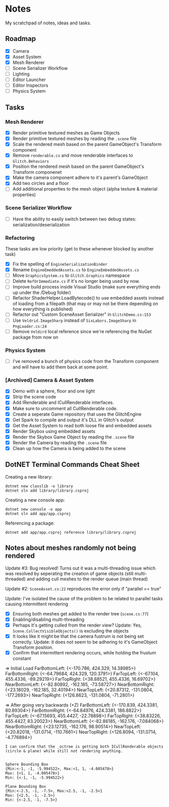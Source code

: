 # Notes

My scratchpad of notes, ideas and tasks.

## Roadmap

- [x] Camera
- [x] Asset System
- [x] Mesh Renderer
- [ ] Scene Serializer Workflow
- [ ] Lighting
- [ ] Editor Launcher
- [ ] Editor Inspectors
- [ ] Physics System

## Tasks

### Mesh Renderer

- [x] Render primitive textured meshes as Game Objects
- [x] Render primitive textured meshes by reading the `.scene` file
- [x] Scale the rendered mesh based on the parent GameObject's Transform component
- [x] Remove `renderable.cs` and move renderable interfaces to `Glitch.Behaviors`
- [x] Position the rendered mesh based on the parent GameObject's Transform componenet
- [x] Make the camera component adhere to it's parent's GameObject
- [x] Add two circles and a floor
- [ ] Add additional properties to the mesh object (alpha texture & material properties)
 
### Scene Serializer Workflow

- [ ] Have the ability to easily switch between two debug states: serialization/deserialization

### Refactoring

These tasks are low priority (get to these whenever blocked by another task)

- [x] Fix the spelling of `EngineSerializationBinder`
- [x] Rename `EngineEmeddedAssets.cs` to `EngineEmbeddedAssets.cs`
- [ ] Move `GraphicsSystem.cs` to `Glitch.Graphics` namespace
- [ ] Delete `RefOrImmediate.cs` if it's no longer being used by now.
- [ ] Improve build process inside Visual Studio (make sure everything ends up under the /Debug folder)
- [ ] Refactor ShaderHelper.LoadBytecode() to use embedded assets instead of loading from a filepath (that may or may not be there depending on how everything is published)
- [ ] Refactor out "Custom SceneAsset Serializer" in `GlitchDemo.cs:153`
- [ ] Use `Veldrid.ImageSharp` instead of `SixLabors.ImageSharp` in `PngLoader.cs:24`
- [ ] Remove `Veldird` local reference since we're referencing the NuGet package from now on

### Physics System

- [ ] I've removed a bunch of physics code from the Transform component and will have to add them back at some point.

### [Archived] Camera & Asset System

- [x] Demo with a sphere, floor and one light
- [x] Strip the scene code
- [x] Add IRenderable and ICullRenderable interfaces. 
- [x] Make sure to uncomment all CullRenderable code.
- [x] Create a seperate Game repository that uses the GlitchEngine
- [x] Get Spark to compile and output it's DLL in Glitch's output
- [x] Get the Asset System to read both loose file and embedded assets
- [x] Render Skybox using embedded assets
- [x] Render the Skybox Game Object by reading the `.scene` file
- [x] Render the Camera by reading the `.scene` file
- [x] Clean up how the Camera is being added to the scene

## DotNET Terminal Commands Cheat Sheet

Creating a new library:

```
dotnet new classlib -o library
dotnet sln add library/library.csproj
```

Creating a new console app:

```
dotnet new console -o app
dotnet sln add app/app.csproj
```

Referencing a package:

```
dotnet add app/app.csproj reference library/library.csproj
```

## Notes about meshes randomly not being rendered

Update #3: Bug resolved! Turns out it was a multi-threading issue which was resolved by seperating the creation of game objects (still multi-threaded) and adding cull meshes to the render queue (main thread)

Update #2: `SceneAsset.cs:22` reproduces the error only if "parallel == true" 

Update: I've isolated the cause of the problem to be related to parallel tasks causing intermittent rendering

- [x] Ensuring both meshes get added to the render tree (`scene.cs:77`)
- [X] Enabling/disabling multi-threading
- [x] Perhaps it's getting culled from the render view? Update: Yes, `Scene.CollectVisibleObjects()` is excluding the objects
- [x] It looks like it might be that the camera fustrum is not being set correctly. Update: it does not seem to be adhering to it's GameObject Transform position.
- [x] Confirm that intermittent rendering occurs, while holding the frustum constant

=> Initial Load
    FarBottomLeft: {<-170.786, 424.329, 14.38985>}
    FarBottomRight: {<-64.79684, 424.329, 120.3791>}
    FarTopLeft: {<-67.104, 455.4336, -89.29219>}
    FarTopRight: {<38.88521, 455.4336, 16.69702>}
    NearBottomLeft: {<-82.80892, -162.185, -73.58727>}
    NearBottomRight: {<23.18029, -162.185, 32.40194>}
    NearTopLeft: {<20.87312, -131.0804, -177.2693>}
    NearTopRight: {<126.8623, -131.0804, -71.2801>}

=> After going very backwards (+Z)
    FarBottomLeft: {<-170.839, 424.3381, 80.89304>}
    FarBottomRight: {<-64.84976, 424.3381, 186.8822>}
    FarTopLeft: {<-67.15693, 455.4427, -22.78898>}
    FarTopRight: {<38.83226, 455.4427, 83.20023>}
    NearBottomLeft: {<-82.86185, -162.176, -7.084068>}
    NearBottomRight: {<23.12735, -162.176, 98.90514>}
    NearTopLeft: {<20.82018, -131.0714, -110.7661>}
    NearTopRight: {<126.8094, -131.0714, -4.776894>}

	I can confirm that the _octree is getting both ICullRenderable objects (circle & plane) while still not rendering anything.


	Sphere Bounding Box
	{Min:<-1, -1, -5.994522>, Max:<1, 1, -4.005478>}
    Max: {<1, 1, -4.005478>}
    Min: {<-1, -1, -5.994522>}

	Plane Bounding Box
	{Min:<-2.5, -1, -7.5>, Max:<2.5, -1, -2.5>}
    Max: {<2.5, -1, -2.5>}
    Min: {<-2.5, -1, -7.5>}

